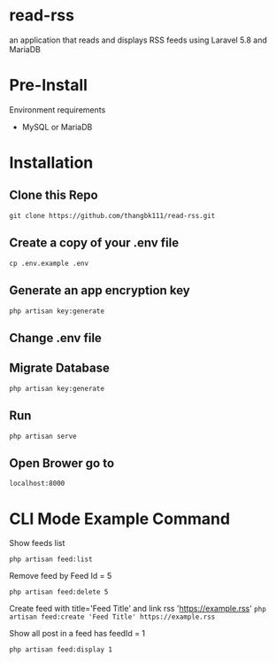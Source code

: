 # read-rss
an application that reads and displays RSS feeds using Laravel 5.8 and MariaDB


# Pre-Install
Environment requirements
- MySQL or MariaDB
# Installation

## Clone this Repo
`git clone https://github.com/thangbk111/read-rss.git`
## Create a copy of your .env file
`cp .env.example .env`
## Generate an app encryption key
`php artisan key:generate`
## Change .env file

## Migrate Database
`php artisan key:generate`
## Run
`php artisan serve`
## Open Brower go to
`localhost:8000`

# CLI Mode Example Command
Show feeds list

`php artisan feed:list`

Remove feed by Feed Id = 5

`php artisan feed:delete 5`

Create feed with title='Feed Title' and link rss 'https://example.rss'
`php artisan feed:create 'Feed Title' https://example.rss`

Show all post in a feed has feedId = 1

`php artisan feed:display 1`
